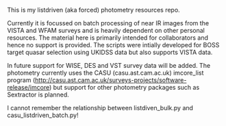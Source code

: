 This is my listdriven (aka forced) photometry resources repo. 

Currently it is focussed on batch processing of near IR images from
the VISTA and WFAM surveys and is heavily dependent on other personal
resources.  The material here is primarily intended for collaborators
and hence no support is provided. The scripts were intially developed
for BOSS target quasar selection using UKIDSS data but also supports
VISTA data.

In future support for WISE, DES and VST survey data will be added. 
The photometry currently uses the CASU (casu.ast.cam.ac.uk) imcore_list 
program (http://casu.ast.cam.ac.uk/surveys-projects/software-release/imcore)
but support for other photometry packages such as Sextractor is 
planned.  

I cannot remember the relationship between listdiven_bulk.py and casu_listdriven_batch.py!
